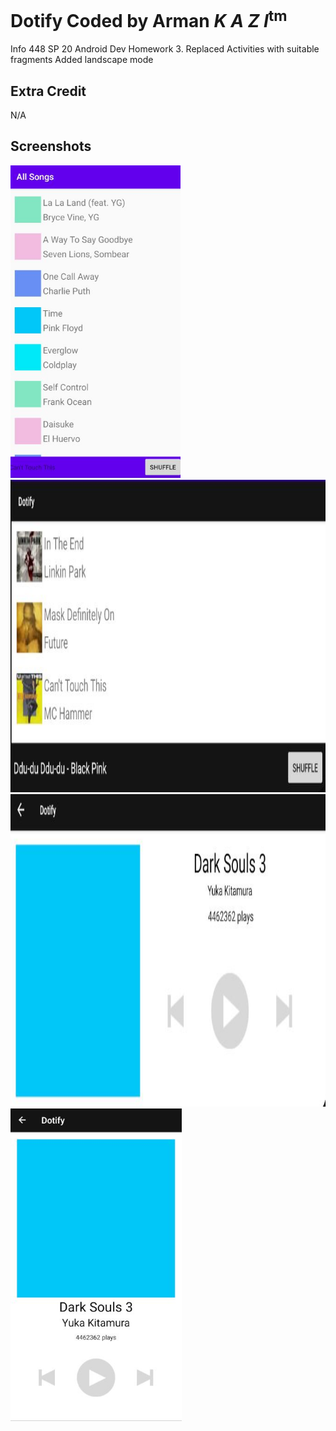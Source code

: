 # Dotify Coded by Arman *K A Z I*<sup>tm</sup>
Info 448 SP 20 Android Dev Homework 3.
Replaced Activities with suitable fragments
Added landscape mode

## Extra Credit
N/A

## Screenshots
<img src="./hw2.jpg" alt="Screenshot" height="500" />

<img src="./hw3.1.jpg" alt="Screenshot" height="500" />

<img src="./hw3.2.jpg" alt="Screenshot" height="500" />

<img src="./hw3.3.jpg" alt="Screenshot" height="500" />